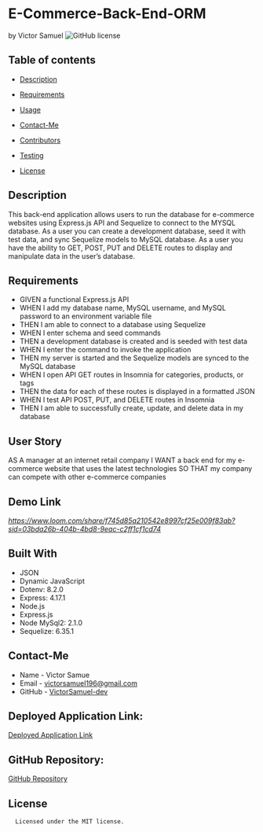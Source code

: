 # E-Commerce-Back-End-ORM
by Victor Samuel
![GitHub license](https://img.shields.io/badge/license-MIT-yellowgreen)
## Table of contents
* [Description](#description)
* [Requirements](#requirements)
* [Usage](#usage)
* [Contact-Me](#contact-me)
* [Contributors](#contributors)
* [Testing](#testing)

* [License](#license)

## Description
This back-end application allows users to run the database for e-commerce websites using Express.js API and Sequelize to connect to the MYSQL database. As a user you can create a development database, seed it with test data, and sync Sequelize models to MySQL database. As a user you have the ability to GET, POST, PUT and DELETE routes to display and manipulate data in the user’s database.
## Requirements
- GIVEN a functional Express.js API
- WHEN I add my database name, MySQL username, and MySQL password to an environment variable file
- THEN I am able to connect to a database using Sequelize
- WHEN I enter schema and seed commands
- THEN a development database is created and is seeded with test data
- WHEN I enter the command to invoke the application
- THEN my server is started and the Sequelize models are synced to the MySQL database
- WHEN I open API GET routes in Insomnia for categories, products, or tags
- THEN the data for each of these routes is displayed in a formatted JSON
- WHEN I test API POST, PUT, and DELETE routes in Insomnia
- THEN I am able to successfully create, update, and delete data in my database
## User Story
AS A manager at an internet retail company
I WANT a back end for my e-commerce website that uses the latest technologies
SO THAT my company can compete with other e-commerce companies
## Demo Link
*https://www.loom.com/share/f745d85a210542e8997cf25e009f83ab?sid=03bda26b-404b-4bd8-9eac-c2ff1cf1cd74*
## Built With
- JSON
- Dynamic JavaScript
- Dotenv: 8.2.0
- Express: 4.17.1
- Node.js
- Express.js
- Node MySql2: 2.1.0
- Sequelize: 6.35.1
## Contact-Me
* Name - Victor Samue
* Email - victorsamuel196@gmail.com
* GitHub - [VictorSamuel-dev](https://github.com/VictorSamuel-dev/)
## Deployed Application Link:
[Deployed Application Link](https://victorsamuel-dev.github.io/E-Commerce-Back-End-ORM-/)
## GitHub Repository:
[GitHub Repository](https://github.com/VictorSamuel-dev/E-Commerce-Back-End-ORM-)
## License
      
      Licensed under the MIT license.